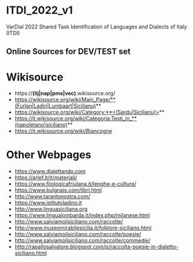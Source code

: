 # ITDI_2022_v1
VarDial 2022 Shared Task Identification of Languages and Dialects of Italy (ITDI)




## Online Sources for DEV/TEST set


# Wikisource
- https://**(lij|nap|pms|vec)**.wikisource.org/
- https://wikisource.org/wiki/Main_Page/**(Furlan|Ladin|Lumbaart|Sicilianu)**
- https://wikisource.org/wiki/Category:**<(Sardu|Sicilianu)>**
- https://it.wikisource.org/wiki/Categoria:Testi_in_**(napoletano|siciliano)**
- https://it.wikisource.org/wiki/Biancogne

# Other Webpages
 - https://www.dialettando.com
- https://arlef.it/it/materiali/
- https://www.filologicafriulana.it/lenghe-e-culture/
- https://www.bulgnais.com/libri.html
- http://www.tarantonostra.com/
- https://www.istitutoladino.it
- http://www.linguasiciliana.org
- https://www.lingualombarda.it/index.php/milanese.html
- http://www.salviamoilsiciliano.com/raccolte/
- http://www.museomirabilesicilia.it/folklore-siciliano.html 
- http://www.salviamoilsiciliano.com/raccolte/poesie/ 
- http://www.salviamoilsiciliano.com/raccolte/commedie/ 
- http://rapallosalvatore.blogspot.com/p/raccolta-poesie-in-dialetto-siciliano.html 


 <!--


## Reference

@inproceedings{2022-findings-vardial,
 title = "Findings of the {V}ar{D}ial Evaluation Campaign 2022",
 author = "Aepli, No{\"e}mi  and
   Anastasopoulos, Antonios  and
   Chifu, Adrian  and
   Domingues, William  and
   Faisal, Fahim  and
   G{\u{a}}man, Mihaela  and
   Ionescu, Radu Tudor  and
   Scherrer, Yves",
 booktitle = "Proceedings of the Ninth Workshop on NLP for Similar Languages, Varieties and Dialects",
 month = oct,
 year = "2022",
 address = "Gyeongju, Republic of Korea",
 publisher = "International Committee on Computational Linguistics (ICCL)"
}
-->

